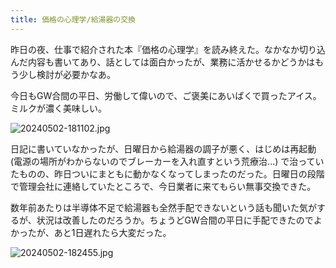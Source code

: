 ```yaml
---
title: 価格の心理学/給湯器の交換
---
```


昨日の夜、仕事で紹介された本『価格の心理学』を読み終えた。なかなか切り込んだ内容も書いてあり、話としては面白かったが、業務に活かせるかどうかはもう少し検討が必要かなあ。

今日もGW合間の平日、労働して偉いので、ご褒美にあいぱくで買ったアイス。ミルクが濃く美味しい。

![20240502-181102.jpg](https://ceshmina-photos.s3.ap-northeast-1.amazonaws.com/medium/202405/20240502-181102.jpg)

日記に書いていなかったが、日曜日から給湯器の調子が悪く、はじめは再起動 (電源の場所がわからないのでブレーカーを入れ直すという荒療治...) で治っていたものの、昨日ついにまともに動かなくなってしまったのだった。日曜日の段階で管理会社に連絡していたところで、今日業者に来てもらい無事交換できた。

数年前あたりは半導体不足で給湯器も全然手配できないという話も聞いた気がするが、状況は改善したのだろうか。ちょうどGW合間の平日に手配できたのでよかったが、あと1日遅れたら大変だった。

![20240502-182455.jpg](https://ceshmina-photos.s3.ap-northeast-1.amazonaws.com/medium/202405/20240502-182455.jpg)
